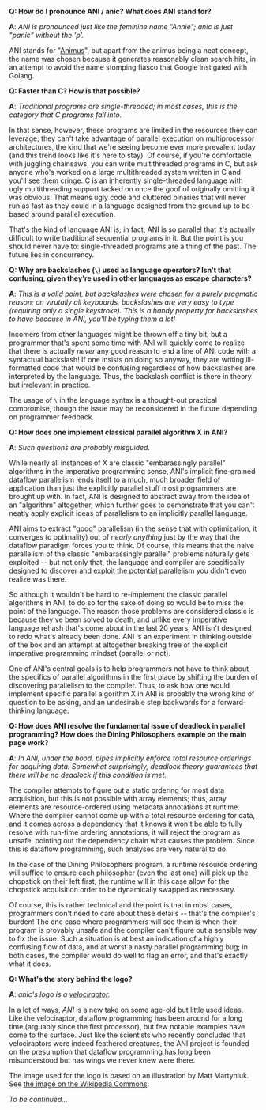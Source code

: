 **Q: How do I pronounce ANI / anic? What does ANI stand for?**

**A**: _ANI is pronounced just like the feminine name "Annie"; anic is just "panic" without the 'p'._

ANI stands for "[Animus](http://en.wikipedia.org/wiki/Anima_and_animus)", but apart from the animus being a neat concept, the name was chosen because it generates reasonably clean search hits, in an attempt to avoid the name stomping fiasco that Google instigated with Golang.

**Q: Faster than C? How is that possible?**

**A**: _Traditional programs are single-threaded; in most cases, this is the category that C programs fall into._

In that sense, however, these programs are limited in the resources they can leverage; they can't take advantage of parallel execution on multiprocessor architectures, the kind that we're seeing become ever more prevalent today (and this trend looks like it's here to stay). Of course, if you're comfortable with juggling chainsaws, you can write multithreaded programs in C, but ask anyone who's worked on a large multithreaded system written in C and you'll see them cringe. C is an inherently single-threaded language with ugly multithreading support tacked on once the goof of originally omitting it was obvious. That means ugly code and cluttered binaries that will never run as fast as they could in a language designed from the ground up to be based around parallel execution.

That's the kind of language ANI is; in fact, ANI is so parallel that it's actually difficult to write traditional sequential programs in it. But the point is you should never have to: single-threaded programs are a thing of the past. The future lies in concurrency.

**Q: Why are backslashes (`\`) used as language operators? Isn't that confusing, given they're used in other languages as escape characters?**

**A**: _This is a valid point, but backslashes were chosen for a purely pragmatic reason; on virutally all keyboards, backslashes are very easy to type (requiring only a single keystroke). This is a handy property for backslashes to have because in ANI, you'll be typing them a lot!_

Incomers from other languages might be thrown off a tiny bit, but a programmer that's spent some time with ANI will quickly come to realize that there is actually _never_ any good reason to end a line of ANI code with a syntactual backslash! If one insists on doing so anyway, they are writing ill-formatted code that would be confusing regardless of how backslashes are interpreted by the language. Thus, the backslash conflict is there in theory but irrelevant in practice.

The usage of `\` in the language syntax is a thought-out practical compromise, though the issue may be reconsidered in the future depending on programmer feedback.

**Q: How does one implement classical parallel algorithm X in ANI?**

**A**: _Such questions are probably misguided._

While nearly all instances of X are classic "embarassingly parallel" algorithms in the imperative programming sense, ANI's implicit fine-grained dataflow parallelism lends itself to a much, much broader field of application than just the explicitly parallel stuff most programmers are brought up with. In fact, ANI is designed to abstract away from the idea of an "algorithm" altogether, which further goes to demonstrate that you can't neatly apply explicit ideas of parallelism to an implicitly parallel language.

ANI aims to extract "good" parallelism (in the sense that with optimization, it converges to optimality) out of _nearly anything_ just by the way that the dataflow paradigm forces you to think. Of course, this means that the naive parallelism of the classic "embarassingly parallel" problems naturally gets exploited -- but not only that, the language and compiler are specifically designed to discover and exploit the potential parallelism you didn't even realize was there.

So although it wouldn't be hard to re-implement the classic parallel algorithms in ANI, to do so for the sake of doing so would be to miss the point of the language. The reason those problems are considered classic is because they've been solved to death, and unlike every imperative language rehash that's come about in the last 20 years, ANI isn't designed to redo what's already been done. ANI is an experiment in thinking outside of the box and an attempt at altogether breaking free of the explicit imperative programming mindset (parallel or not).

One of ANI's central goals is to help programmers not have to think about the specifics of parallel algorithms in the first place by shifting the burden of discovering parallelism to the compiler. Thus, to ask how one would implement specific parallel algorithm X in ANI is probably the wrong kind of question to be asking, and an undesirable step backwards for a forward-thinking language.

**Q: How does ANI resolve the fundamental issue of deadlock in parallel programming? How does the Dining Philosophers example on the main page work?**

**A**: _In ANI, under the hood, pipes implicitly enforce total resource orderings for acquiring data. Somewhat surprisingly, deadlock theory guarantees that there will be no deadlock if this condition is met._

The compiler attempts to figure out a static ordering for most data acquisition, but this is not possible with array elements; thus, array elements are resource-ordered using metadata annotations at runtime. Where the compiler cannot come up with a total resource ordering for data, and it comes across a dependency that it knows it won't be able to fully resolve with run-time ordering annotations, it will reject the program as unsafe, pointing out the dependency chain what causes the problem. Since this is dataflow programming, such analyses are very natural to do.

In the case of the Dining Philosophers program, a runtime resource ordering will suffice to ensure each philosopher (even the last one) will pick up the chopstick on their left first; the runtime will in this case allow for the chopstick acquisition order to be dynamically swapped as necessary.

Of course, this is rather technical and the point is that in most cases, programmers don't need to care about these details -- that's the compiler's burden! The one case where programmers will see them is when their program is provably unsafe and the compiler can't figure out a sensible way to fix the issue. Such a situation is at best an indication of a highly confusing flow of data, and at worst a nasty parallel programming bug; in both cases, the compiler would do well to flag an error, and that's exactly what it does.

**Q: What's the story behind the logo?**

**A**: _anic's logo is a [velociraptor](http://en.wikipedia.org/wiki/Velociraptor)._

In a lot of ways, _ANI_ is a new take on some age-old but little used ideas. Like the velociraptor, dataflow programming has been around for a long time (arguably since the first processor), but few notable examples have come to the surface. Just like the scientists who recently concluded that velociraptors were indeed feathered creatures, the ANI project is founded on the presumption that dataflow programming has long been misunderstood but has wings we never knew were there.

The image used for the logo is based on an illustration by Matt Martyniuk. See [the image on the Wikipedia Commons](http://commons.wikimedia.org/wiki/File:Velociraptor_dinoguy2.jpg).

_To be continued..._